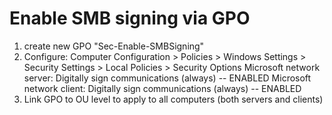 # Enable SMB signing via GPO

1) create new GPO "Sec-Enable-SMBSigning"
2) Configure:
Computer Configuration > Policies > Windows Settings > Security Settings > Local Policies > Security Options
Microsoft network server: Digitally sign communications (always) -- ENABLED
Microsoft network client: Digitally sign communications (always) -- ENABLED
3) Link GPO to OU level to apply to all computers (both servers and clients)
